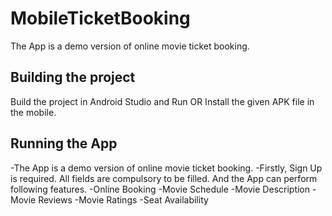 # MobileTicketBooking
The App is a demo version of online movie ticket booking.

## Building the project
Build the project in Android Studio and Run OR Install the given APK file in the mobile.

## Running the App
-The App is a demo version of online movie ticket booking.
-Firstly, Sign Up is required. All fields are compulsory to be filled. And the App can perform following features.
	-Online Booking
	-Movie Schedule
	-Movie Description
	-Movie Reviews
	-Movie Ratings
	-Seat Availability
